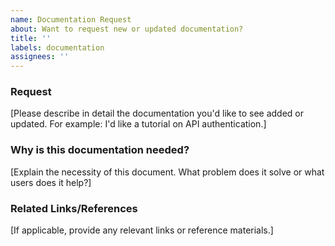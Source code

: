 ```yaml
---
name: Documentation Request
about: Want to request new or updated documentation?
title: ''
labels: documentation
assignees: ''
---
```


### Request

[Please describe in detail the documentation you'd like to see added or updated. For example: I'd like a tutorial on API authentication.]

### Why is this documentation needed?

[Explain the necessity of this document. What problem does it solve or what users does it help?]

### Related Links/References

[If applicable, provide any relevant links or reference materials.]

